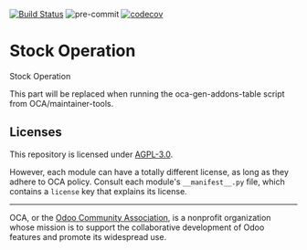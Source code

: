 [![Build Status](https://travis-ci.com/open-synergy/ssi-stock-operation.svg?branch=14.0)](https://travis-ci.com/open-synergy/ssi-stock-operation)
![pre-commit](https://github.com/open-synergy/ssi-stock-operation/actions/workflows/pre-commit.yml/badge.svg)
[![codecov](https://codecov.io/gh/open-synergy/ssi-stock-operation/branch/14.0/graph/badge.svg)](https://codecov.io/gh/open-synergy/ssi-stock-operation)

<!-- /!\ do not modify above this line -->

# Stock Operation

Stock Operation

<!-- /!\ do not modify below this line -->

<!-- prettier-ignore-start -->

[//]: # (addons)

This part will be replaced when running the oca-gen-addons-table script from OCA/maintainer-tools.

[//]: # (end addons)

<!-- prettier-ignore-end -->

## Licenses

This repository is licensed under [AGPL-3.0](LICENSE).

However, each module can have a totally different license, as long as they adhere to OCA
policy. Consult each module's `__manifest__.py` file, which contains a `license` key
that explains its license.

----

OCA, or the [Odoo Community Association](http://odoo-community.org/), is a nonprofit
organization whose mission is to support the collaborative development of Odoo features
and promote its widespread use.
